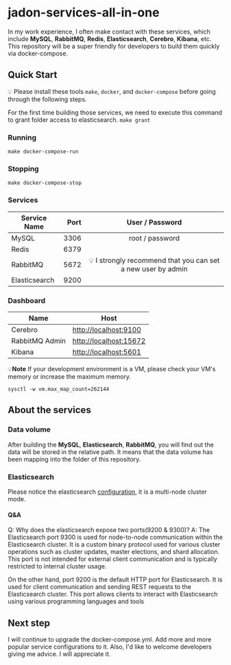 # jadon-services-all-in-one

In my work experience, I often make contact with these services, which include **MySQL**, **RabbitMQ**, **Redis**, **Elasticsearch**, **Cerebro**, **Kibana**, etc. This repository will be a super friendly for developers to build them quickly via docker-compose.

## Quick Start

💡 Please install these tools `make`, `docker`, and `docker-compose` before going through the following steps.

For the first time building those services, we need to execute this command to grant folder access to elasticsearch.
`make grant`

### Running

`make docker-compose-run`

### Stopping

`make docker-compose-stop`

### Services

| Service Name  | Port |                       User / Password                        |
| ------------- | ---: | :----------------------------------------------------------: |
| MySQL         | 3306 |                       root / password                        |
| Redis         | 6379 |                                                              |
| RabbitMQ      | 5672 | 💡 I strongly recommend that you can set a new user by admin |
| Elasticsearch | 9200 |                                                              |

### Dashboard

| Name           | Host                     |
| -------------- | ------------------------ |
| Cerebro        | <http://localhost:9100>  |
| RabbitMQ Admin | <http://localhost:15672> |
| Kibana         | <http://localhost:5601>  |

💡**Note**
If your development environment is a VM, please check your VM's memory or increase the maximum memory.

`sysctl -w vm.max_map_count=262144`

## About the services

### Data volume

After building the **MySQL**, **Elasticsearch**, **RabbitMQ**, you will find out the data will be stored in the relative path. It means that the data volume has been mapping into the folder of this repository.

### Elasticsearch

Please notice the elasticsearch [configuration](https://github.com/jaruan/jadon-resources-all-in-one/blob/main/docker-compose.yml#L35), it is a multi-node cluster mode.

#### Q&A

Q: Why does the elasticsearch expose two ports(9200 & 9300)?
A: The Elasticsearch port 9300 is used for node-to-node communication within the Elasticsearch cluster. It is a custom binary protocol used for various cluster operations such as cluster updates, master elections, and shard allocation. This port is not intended for external client communication and is typically restricted to internal cluster usage.

On the other hand, port 9200 is the default HTTP port for Elasticsearch. It is used for client communication and sending REST requests to the Elasticsearch cluster. This port allows clients to interact with Elasticsearch using various programming languages and tools

## Next step

I will continue to upgrade the docker-compose.yml. Add more and more popular service configurations to it. Also, I'd like to welcome developers giving me advice. I will appreciate it.

